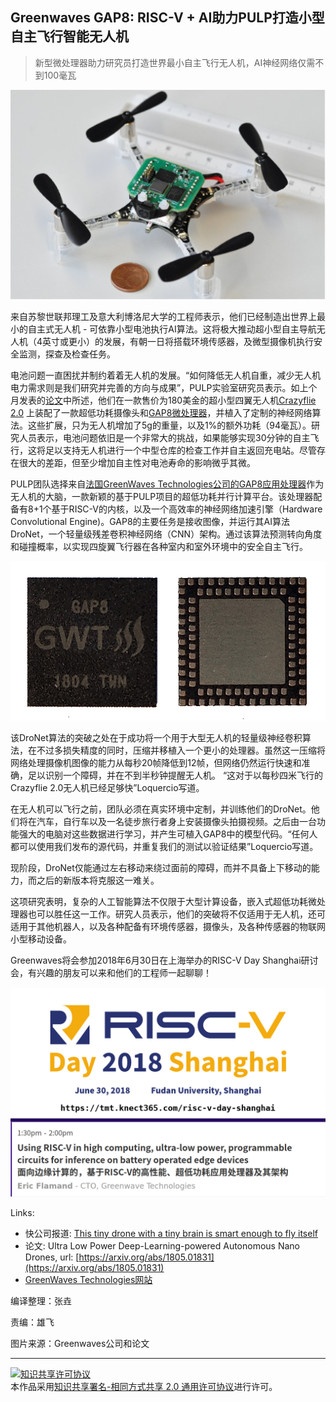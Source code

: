 ## Greenwaves GAP8: RISC-V + AI助力PULP打造小型自主飞行智能无人机

> 新型微处理器助力研究员打造世界最小自主飞行无人机，AI神经网络仅需不到100毫瓦

![Crazyfile 2.0](/assets/images/articles/risc-v-day-shanghai/crazyfile-2.jpg)

来自苏黎世联邦理工及意大利博洛尼大学的工程师表示，他们已经制造出世界上最小的自主式无人机 - 可依靠小型电池执行AI算法。这将极大推动超小型自主导航无人机（4英寸或更小）的发展，有朝一日将搭载环境传感器，及微型摄像机执行安全监测，探查及检查任务。

电池问题一直困扰并制约着着无人机的发展。“如何降低无人机自重，减少无人机电力需求则是我们研究并完善的方向与成果”，PULP实验室研究员表示。如上个月发表的[论文](https://arxiv.org/abs/1805.01831)中所述，他们在一款售价为180美金的超小型四翼无人机[Crazyflie 2.0](https://www.bitcraze.io/crazyflie-2/) 上装配了一款超低功耗摄像头和[GAP8微处理器](https://greenwaves-technologies.com)，并植入了定制的神经网络算法。这些扩展，只为无人机增加了5g的重量，以及1%的额外功耗（94毫瓦）。研究人员表示，电池问题依旧是一个非常大的挑战，如果能够实现30分钟的自主飞行，这将足以支持无人机进行一个中型仓库的检查工作并自主返回充电站。尽管存在很大的差距，但至少增加自主性对电池寿命的影响微乎其微。

PULP团队选择来自[法国GreenWaves Technologies公司的GAP8应用处理器](https://greenwaves-technologies.com)作为无人机的大脑，一款新颖的基于PULP项目的超低功耗并行计算平台。该处理器配备有8+1个基于RISC-V的内核，以及一个高效率的神经网络加速引擎（Hardware Convolutional Engine)。GAP8的主要任务是接收图像，并运行其AI算法DroNet，一个轻量级残差卷积神经网络（CNN）架构。通过该算法预测转向角度和碰撞概率，以实现四旋翼飞行器在各种室内和室外环境中的安全自主飞行。

![GAP8](/assets/images/articles/risc-v-day-shanghai/gap8.png)

该DroNet算法的突破之处在于成功将一个用于大型无人机的轻量级神经卷积算法，在不过多损失精度的同时，压缩并移植入一个更小的处理器。虽然这一压缩将网络处理摄像机图像的能力从每秒20帧降低到12帧，但网络仍然运行快速和准确，足以识别一个障碍，并在不到半秒钟提醒无人机。 “这对于以每秒四米飞行的Crazyflie 2.0无人机已经足够快”Loquercio写道。

在无人机可以飞行之前，团队必须在真实环境中定制，并训练他们的DroNet。他们将在汽车，自行车以及一名徒步旅行者身上安装摄像头拍摄视频。之后由一台功能强大的电脑对这些数据进行学习，并产生可植入GAP8中的模型代码。“任何人都可以使用我们发布的源代码，并重复我们的测试以验证结果”Loquercio写道。

现阶段，DroNet仅能通过左右移动来绕过面前的障碍，而并不具备上下移动的能力，而之后的新版本将克服这一难关。

这项研究表明，复杂的人工智能算法不仅限于大型计算设备，嵌入式超低功耗微处理器也可以胜任这一工作。研究人员表示，他们的突破将不仅适用于无人机，还可适用于其他机器人，以及各种配备有环境传感器，摄像头，及各种传感器的物联网小型移动设备。

Greenwaves将会参加2018年6月30日在上海举办的RISC-V Day Shanghai研讨会，有兴趣的朋友可以来和他们的工程师一起聊聊！

![Greenwaves Agenda RISC-V Day Shanghai Session](/assets/images/articles/risc-v-day-shanghai/greenwaves-session.png)

Links:
- 快公司报道: [This tiny drone with a tiny brain is smart enough to fly itself](https://www.fastcompany.com/40575392/this-tiny-drone-with-a-tiny-brain-is-smart-enough-to-fly-itself)
- 论文: Ultra Low Power Deep-Learning-powered Autonomous Nano Drones, url: [https://arxiv.org/abs/1805.01831](https://arxiv.org/abs/1805.01831)
- [GreenWaves Technologies网站](https://greenwaves-technologies.com) 

编译整理：张垚

责编：雄飞

图片来源：Greenwaves公司和论文

----

<a rel="license" href="http://creativecommons.org/licenses/by-sa/2.0/"><img alt="知识共享许可协议" style="border-width:0" src="https://i.creativecommons.org/l/by-sa/2.0/88x31.png" /></a><br />本作品采用<a rel="license" href="http://creativecommons.org/licenses/by-sa/2.0/">知识共享署名-相同方式共享 2.0 通用许可协议</a>进行许可。
